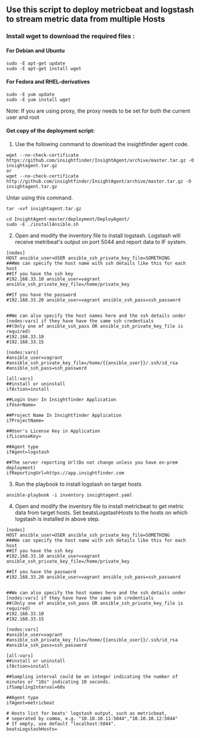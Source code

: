 ## Use this script to deploy metricbeat and logstash to stream metric data from multiple Hosts

### Install wget to download the required files :
#### For Debian and Ubuntu
```
sudo -E apt-get update
sudo -E apt-get install wget
```
#### For Fedora and RHEL-derivatives
```
sudo -E yum update
sudo -E yum install wget
```
Note: If you are using proxy, the proxy needs to be set for both the current user and root
#### Get copy of the deployment script:
1) Use the following command to download the insightfinder agent code.
```
wget --no-check-certificate https://github.com/insightfinder/InsightAgent/archive/master.tar.gz -O insightagent.tar.gz
or
wget --no-check-certificate http://github.com/insightfinder/InsightAgent/archive/master.tar.gz -O insightagent.tar.gz

```
Untar using this command.
```
tar -xvf insightagent.tar.gz
```
```
cd InsightAgent-master/deployment/DeployAgent/
sudo -E ./installAnsible.sh
```
2) Open and modify the inventory file to install logstash. Logstash will receive metribeat's output on port 5044 and report data to IF system.

```
[nodes]
HOST ansible_user=USER ansible_ssh_private_key_file=SOMETHING
###We can specify the host name with ssh details like this for each host
##If you have the ssh key
#192.168.33.10 ansible_user=vagrant ansible_ssh_private_key_file=/home/private_key

##If you have the password
#192.168.33.20 ansible_user=vagrant ansible_ssh_pass=ssh_password


##We can also specify the host names here and the ssh details under [nodes:vars] if they have have the same ssh credentials
##(Only one of ansible_ssh_pass OR ansible_ssh_private_key_file is required)
#192.168.33.10
#192.168.33.15

[nodes:vars]
#ansible_user=vagrant
#ansible_ssh_private_key_file=/home/{{ansible_user}}/.ssh/id_rsa
#ansible_ssh_pass=ssh_password

[all:vars]
##install or uninstall
ifAction=install

##Login User In Insightfinder Application
ifUserName=

##Project Name In Insightfinder Application
ifProjectName=

##User's License Key in Application
ifLicenseKey=

##Agent type
ifAgent=logstash

##The server reporting Url(Do not change unless you have on-prem deployment)
ifReportingUrl=https://app.insightfinder.com
```

3) Run the playbook to install logstash on target hosts

```
ansible-playbook -i inventory insightagent.yaml
```

4) Open and modify the inventory file to install metricbeat to get metric data from target hosts. Set beatsLogstashHosts to the hosts on which logstash is installed in above step.

```
[nodes]
HOST ansible_user=USER ansible_ssh_private_key_file=SOMETHING
###We can specify the host name with ssh details like this for each host
##If you have the ssh key
#192.168.33.10 ansible_user=vagrant ansible_ssh_private_key_file=/home/private_key

##If you have the password
#192.168.33.20 ansible_user=vagrant ansible_ssh_pass=ssh_password


##We can also specify the host names here and the ssh details under [nodes:vars] if they have have the same ssh credentials
##(Only one of ansible_ssh_pass OR ansible_ssh_private_key_file is required)
#192.168.33.10
#192.168.33.15

[nodes:vars]
#ansible_user=vagrant
#ansible_ssh_private_key_file=/home/{{ansible_user}}/.ssh/id_rsa
#ansible_ssh_pass=ssh_password

[all:vars]
##install or uninstall
ifAction=install

##Sampling interval could be an integer indicating the number of minutes or "10s" indicating 10 seconds.
ifSamplingInterval=60s

##Agent type
ifAgent=metricbeat

# Hosts list for beats' logstash output, such as metricbeat,
# seperated by comma, e.g. "10.10.10.11:5044","10.10.10.12:5044"
# If empty, use default "localhost:5044".
beatsLogstashHosts=
```